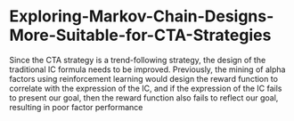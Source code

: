 # Exploring-Markov-Chain-Designs-More-Suitable-for-CTA-Strategies
Since the CTA strategy is a trend-following strategy, the design of the traditional IC formula needs to be improved. Previously, the mining of alpha factors using reinforcement learning would design the reward function to correlate with the expression of the IC, and if the expression of the IC fails to present our goal, then the reward function also fails to reflect our goal, resulting in poor factor performance

